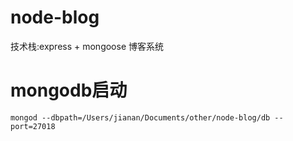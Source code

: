# node-blog
技术栈:express + mongoose 博客系统

# mongodb启动

```
mongod --dbpath=/Users/jianan/Documents/other/node-blog/db --port=27018
```
